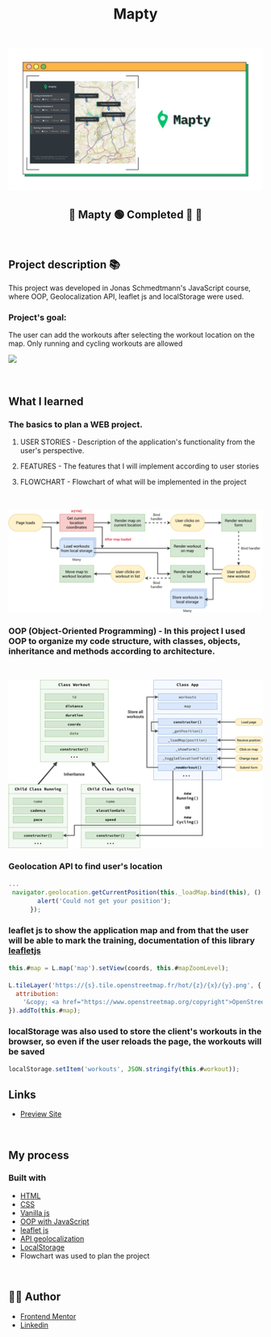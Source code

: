 <h1 align="center">Mapty
</h1>

&nbsp;

![](./readme/mapty.jpg)

<h2 align="center"> 
	🚧 Mapty 🟢 Completed 🚀 🚧
  
</h2>

&nbsp;

<!--
## Table of contents

- [Project description](#description) - [What I learned](#What-I-learned) -->

<h2 id="#description">Project description 📚</h2>

This project was developed in Jonas Schmedtmann's JavaScript course, where OOP, Geolocalization API, leaflet js and localStorage were used.

<h3>Project's goal:</h3>

The user can add the workouts after selecting the workout location on the map. Only running and cycling workouts are allowed

![](./readme/mapty.gif)

&nbsp;

## What I learned

<h3>The basics to plan a WEB project.</h3>

1. USER STORIES - Description of the application's functionality from the user's perspective.

2. FEATURES - The features that I will implement according to user stories

3. FLOWCHART - Flowchart of what will be implemented in the project

&nbsp;

![](Mapty-flowchart.png)

<h3><strong>OOP (Object-Oriented Programming)</strong> - In this project I used OOP to organize my code structure, with classes, objects, inheritance and methods according to architecture.
</h3>

&nbsp;

![](Mapty-architecture-part-1.png)

<h3>Geolocation API to find user's location</h3>

```js
...
 navigator.geolocation.getCurrentPosition(this._loadMap.bind(this), () => {
        alert('Could not get your position');
      });
```

<h3><strong>leaflet js</strong> to show the application map and from that the user will be able to mark the training, documentation of this library <a href="https://leafletjs.com">leafletjs</a></h3>

```js
this.#map = L.map('map').setView(coords, this.#mapZoomLevel);

L.tileLayer('https://{s}.tile.openstreetmap.fr/hot/{z}/{x}/{y}.png', {
  attribution:
    '&copy; <a href="https://www.openstreetmap.org/copyright">OpenStreetMap</a> contributors',
}).addTo(this.#map);
```

<h3><strong>localStorage</strong> was also used to store the client's workouts in the browser, so even if the user reloads the page, the workouts will be saved</h3>

```js
localStorage.setItem('workouts', JSON.stringify(this.#workout));
```

## Links

- [Preview Site](https://vinicius-mapty.netlify.app)
<!-- - [Frontend Mentor Solution Page](https://www.frontendmentor.io/solutions/challenge-completed-with-htmlcssleaflet-jsgrid-and-responsive--kw3kKedNp) -->

&nbsp;

## My process

### Built with

- [HTML](https://developer.mozilla.org/en-US/docs/Web/HTML)
- [CSS](https://developer.mozilla.org/en-US/docs/Web/CSS)
- [Vanilla js](http://vanilla-js.com)
- [OOP with JavaScript](https://developer.mozilla.org/en-US/docs/Learn/JavaScript/Objects)
- [leaflet js](https://leafletjs.com)
- [API geolocalization](https://developer.mozilla.org/en-US/docs/Web/API/Geolocation)
- [LocalStorage](https://developer.mozilla.org/en-US/docs/Web/API/Window/localStorage)
- Flowchart was used to plan the project

&nbsp;

## 👨‍💻 Author

- [Frontend Mentor](https://www.frontendmentor.io/profile/viniciusshenri96)
- [Linkedin](https://www.linkedin.com/in/vinícius-henrique-7a2533229/)
